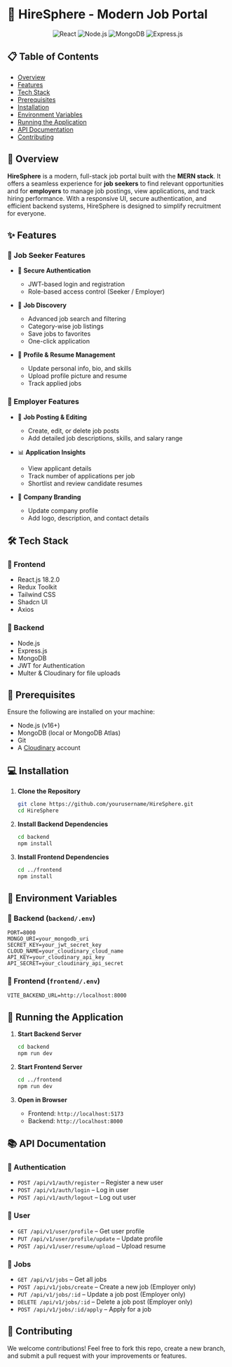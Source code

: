 # 🚀 HireSphere - Modern Job Portal

<div align="center">
  <img src="https://img.shields.io/badge/React-18.2.0-61DAFB?style=for-the-badge&logo=react&logoColor=white" alt="React"/>
  <img src="https://img.shields.io/badge/Node.js-20.x-339933?style=for-the-badge&logo=node.js&logoColor=white" alt="Node.js"/>
  <img src="https://img.shields.io/badge/MongoDB-Latest-47A248?style=for-the-badge&logo=mongodb&logoColor=white" alt="MongoDB"/>
  <img src="https://img.shields.io/badge/Express-4.x-000000?style=for-the-badge&logo=express&logoColor=white" alt="Express.js"/>
</div>

## 📋 Table of Contents

* [Overview](#-overview)
* [Features](#-features)
* [Tech Stack](#-tech-stack)
* [Prerequisites](#-prerequisites)
* [Installation](#-installation)
* [Environment Variables](#-environment-variables)
* [Running the Application](#-running-the-application)
* [API Documentation](#-api-documentation)
* [Contributing](#-contributing)

## 🌟 Overview

**HireSphere** is a modern, full-stack job portal built with the **MERN stack**. It offers a seamless experience for **job seekers** to find relevant opportunities and for **employers** to manage job postings, view applications, and track hiring performance. With a responsive UI, secure authentication, and efficient backend systems, HireSphere is designed to simplify recruitment for everyone.

## ✨ Features

### 👤 Job Seeker Features

* 🔐 **Secure Authentication**

  * JWT-based login and registration
  * Role-based access control (Seeker / Employer)

* 🔎 **Job Discovery**

  * Advanced job search and filtering
  * Category-wise job listings
  * Save jobs to favorites
  * One-click application

* 📝 **Profile & Resume Management**

  * Update personal info, bio, and skills
  * Upload profile picture and resume
  * Track applied jobs

### 💼 Employer Features

* 📄 **Job Posting & Editing**

  * Create, edit, or delete job posts
  * Add detailed job descriptions, skills, and salary range

* 📊 **Application Insights**

  * View applicant details
  * Track number of applications per job
  * Shortlist and review candidate resumes

* 🏢 **Company Branding**

  * Update company profile
  * Add logo, description, and contact details

## 🛠 Tech Stack

### 🔹 Frontend

* React.js 18.2.0
* Redux Toolkit
* Tailwind CSS
* Shadcn UI
* Axios

### 🔸 Backend

* Node.js
* Express.js
* MongoDB
* JWT for Authentication
* Multer & Cloudinary for file uploads

## 📝 Prerequisites

Ensure the following are installed on your machine:

* Node.js (v16+)
* MongoDB (local or MongoDB Atlas)
* Git
* A [Cloudinary](https://cloudinary.com/) account

## 💻 Installation

1. **Clone the Repository**

   ```bash
   git clone https://github.com/yourusername/HireSphere.git
   cd HireSphere
   ```

2. **Install Backend Dependencies**

   ```bash
   cd backend
   npm install
   ```

3. **Install Frontend Dependencies**

   ```bash
   cd ../frontend
   npm install
   ```

## 🔐 Environment Variables

### 📁 Backend (`backend/.env`)

```env
PORT=8000
MONGO_URI=your_mongodb_uri
SECRET_KEY=your_jwt_secret_key
CLOUD_NAME=your_cloudinary_cloud_name
API_KEY=your_cloudinary_api_key
API_SECRET=your_cloudinary_api_secret
```

### 📁 Frontend (`frontend/.env`)

```env
VITE_BACKEND_URL=http://localhost:8000
```

## 🚀 Running the Application

1. **Start Backend Server**

   ```bash
   cd backend
   npm run dev
   ```

2. **Start Frontend Server**

   ```bash
   cd ../frontend
   npm run dev
   ```

3. **Open in Browser**

   * Frontend: `http://localhost:5173`
   * Backend: `http://localhost:8000`

## 📚 API Documentation

### 🔐 Authentication

* `POST /api/v1/auth/register` – Register a new user
* `POST /api/v1/auth/login` – Log in user
* `POST /api/v1/auth/logout` – Log out user

### 👤 User

* `GET /api/v1/user/profile` – Get user profile
* `PUT /api/v1/user/profile/update` – Update profile
* `POST /api/v1/user/resume/upload` – Upload resume

### 💼 Jobs

* `GET /api/v1/jobs` – Get all jobs
* `POST /api/v1/jobs/create` – Create a new job (Employer only)
* `PUT /api/v1/jobs/:id` – Update a job post (Employer only)
* `DELETE /api/v1/jobs/:id` – Delete a job post (Employer only)
* `POST /api/v1/jobs/:id/apply` – Apply for a job

## 🤝 Contributing

We welcome contributions! Feel free to fork this repo, create a new branch, and submit a pull request with your improvements or features.
